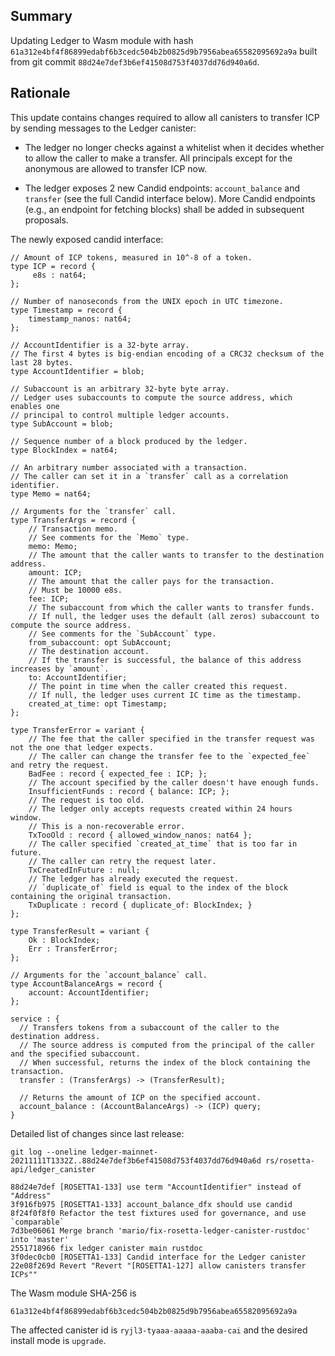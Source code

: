 ## Summary

Updating Ledger to Wasm module with hash `61a312e4bf4f86899edabf6b3cedc504b2b0825d9b7956abea65582095692a9a` built from git commit `88d24e7def3b6ef41508d753f4037dd76d940a6d`.

## Rationale

This update contains changes required to allow all canisters to transfer ICP by sending messages to the Ledger canister:

  * The ledger no longer checks against a whitelist when it decides whether to allow the caller to make a transfer.
    All principals except for the anonymous are allowed to transfer ICP now.

  * The ledger exposes 2 new Candid endpoints: `account_balance` and `transfer` (see the full Candid interface below).
    More Candid endpoints (e.g., an endpoint for fetching blocks) shall be added in subsequent proposals.

The newly exposed candid interface:

```candid
// Amount of ICP tokens, measured in 10^-8 of a token.
type ICP = record {
     e8s : nat64;
};

// Number of nanoseconds from the UNIX epoch in UTC timezone.
type Timestamp = record {
    timestamp_nanos: nat64;
};

// AccountIdentifier is a 32-byte array.
// The first 4 bytes is big-endian encoding of a CRC32 checksum of the last 28 bytes.
type AccountIdentifier = blob;

// Subaccount is an arbitrary 32-byte byte array.
// Ledger uses subaccounts to compute the source address, which enables one
// principal to control multiple ledger accounts.
type SubAccount = blob;

// Sequence number of a block produced by the ledger.
type BlockIndex = nat64;

// An arbitrary number associated with a transaction.
// The caller can set it in a `transfer` call as a correlation identifier.
type Memo = nat64;

// Arguments for the `transfer` call.
type TransferArgs = record {
    // Transaction memo.
    // See comments for the `Memo` type.
    memo: Memo;
    // The amount that the caller wants to transfer to the destination address.
    amount: ICP;
    // The amount that the caller pays for the transaction.
    // Must be 10000 e8s.
    fee: ICP;
    // The subaccount from which the caller wants to transfer funds.
    // If null, the ledger uses the default (all zeros) subaccount to compute the source address.
    // See comments for the `SubAccount` type.
    from_subaccount: opt SubAccount;
    // The destination account.
    // If the transfer is successful, the balance of this address increases by `amount`.
    to: AccountIdentifier;
    // The point in time when the caller created this request.
    // If null, the ledger uses current IC time as the timestamp.
    created_at_time: opt Timestamp;
};

type TransferError = variant {
    // The fee that the caller specified in the transfer request was not the one that ledger expects.
    // The caller can change the transfer fee to the `expected_fee` and retry the request.
    BadFee : record { expected_fee : ICP; };
    // The account specified by the caller doesn't have enough funds.
    InsufficientFunds : record { balance: ICP; };
    // The request is too old.
    // The ledger only accepts requests created within 24 hours window.
    // This is a non-recoverable error.
    TxTooOld : record { allowed_window_nanos: nat64 };
    // The caller specified `created_at_time` that is too far in future.
    // The caller can retry the request later.
    TxCreatedInFuture : null;
    // The ledger has already executed the request.
    // `duplicate_of` field is equal to the index of the block containing the original transaction.
    TxDuplicate : record { duplicate_of: BlockIndex; }
};

type TransferResult = variant {
    Ok : BlockIndex;
    Err : TransferError;
};

// Arguments for the `account_balance` call.
type AccountBalanceArgs = record {
    account: AccountIdentifier;
};

service : {
  // Transfers tokens from a subaccount of the caller to the destination address.
  // The source address is computed from the principal of the caller and the specified subaccount.
  // When successful, returns the index of the block containing the transaction.
  transfer : (TransferArgs) -> (TransferResult);

  // Returns the amount of ICP on the specified account.
  account_balance : (AccountBalanceArgs) -> (ICP) query;
}
```

Detailed list of changes since last release:

```
git log --oneline ledger-mainnet-20211111T1332Z..88d24e7def3b6ef41508d753f4037dd76d940a6d rs/rosetta-api/ledger_canister

88d24e7def [ROSETTA1-133] use term "AccountIdentifier" instead of "Address"
3f916fb975 [ROSETTA1-133] account_balance_dfx should use candid
8f24f0f8f0 Refactor the test fixtures used for governance, and use `comparable`
7d3be06061 Merge branch 'mario/fix-rosetta-ledger-canister-rustdoc' into 'master'
2551718966 fix ledger canister main rustdoc
3f0dec0cb0 [ROSETTA1-133] Candid interface for the Ledger canister
22e08f269d Revert "Revert "[ROSETTA1-127] allow canisters transfer ICPs""
```

The Wasm module SHA-256 is
```
61a312e4bf4f86899edabf6b3cedc504b2b0825d9b7956abea65582095692a9a
```

The affected canister id is `ryjl3-tyaaa-aaaaa-aaaba-cai` and the desired install mode is `upgrade`.
